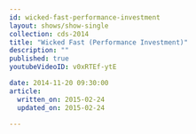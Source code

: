 ```yaml
---
id: wicked-fast-performance-investment
layout: shows/show-single
collection: cds-2014
title: "Wicked Fast (Performance Investment)"
description: ""
published: true
youtubeVideoID: v0xRTEf-ytE

date: 2014-11-20 09:30:00
article:
  written_on: 2015-02-24
  updated_on: 2015-02-24

---
```

